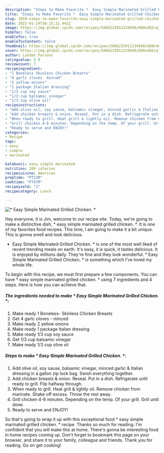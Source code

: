 ```yaml
---
description: "Steps to Make Favorite *  Easy Simple Marinated Grilled Chicken. *"
title: "Steps to Make Favorite *  Easy Simple Marinated Grilled Chicken. *"
slug: 1059-steps-to-make-favorite-easy-simple-marinated-grilled-chicken
date: 2022-01-24T16:15:21.442Z
image: https://img-global.cpcdn.com/recipes/5666225911234560/680x482cq70/easy-simple-marinated-grilled-chicken-recipe-main-photo.jpg
hideToc: false
enableToc: true
enableTocContent: false
thumbnail: https://img-global.cpcdn.com/recipes/5666225911234560/680x482cq70/easy-simple-marinated-grilled-chicken-recipe-main-photo.jpg
cover: https://img-global.cpcdn.com/recipes/5666225911234560/680x482cq70/easy-simple-marinated-grilled-chicken-recipe-main-photo.jpg
author: Landon Parsons
ratingvalue: 3.9
reviewcount: 7
recipeingredient:
- "1 Boneless Skinless Chicken Breasts"
- "4 garlc cloves  minced"
- "2 yellow onions"
- "1 package Italian dressing"
- "1/3 cup soy sauce"
- "1/3 cup balsamic vinegar"
- "1/3 cup olive oil"
recipeinstructions:
- "Add olive oil, soy sause, balsamic vinegar, minced garlic & Italian dressing in a gallon zip lock bag. Swish everything together."
- "Add chicken breasts & onion. Reseal. Put in a dish. Refrigerate until ready to grill. Flip halfway through."
- "When ready to grill. Heat grill & lightly oil. Remove chicken from marinate. Shake off excess. Throw the rest away."
- "Grill chicken 4-6 minutes. Depending on the temp. Of your grill. Grill until done."
- "Ready to serve and ENJOY!"
categories:
- Recipe
tags:
- easy
- simple
- marinated

katakunci: easy simple marinated 
nutrition: 209 calories
recipecuisine: American
preptime: "PT22M"
cooktime: "PT47M"
recipeyield: "2"
recipecategory: Lunch

---
```



![*  Easy Simple Marinated Grilled Chicken. *](https://img-global.cpcdn.com/recipes/5666225911234560/680x482cq70/easy-simple-marinated-grilled-chicken-recipe-main-photo.jpg)

Hey everyone, it is Jim, welcome to our recipe site. Today, we're going to make a distinctive dish, *  easy simple marinated grilled chicken. *. It is one of my favorites food recipes. This time, I am going to make it a bit unique. This is gonna smell and look delicious.



*  Easy Simple Marinated Grilled Chicken. * is one of the most well liked of recent trending meals on earth. It's easy, it is quick, it tastes delicious. It is enjoyed by millions daily. They're fine and they look wonderful. *  Easy Simple Marinated Grilled Chicken. * is something which I've loved my whole life.


To begin with this recipe, we must first prepare a few components. You can have *  easy simple marinated grilled chicken. * using 7 ingredients and 4 steps. Here is how you can achieve that.

<!--inarticleads1-->

##### The ingredients needed to make *  Easy Simple Marinated Grilled Chicken. *:

1. Make ready 1 Boneless- Skinless Chicken Breasts
1. Get 4 garlc cloves - minced
1. Make ready 2 yellow onions
1. Make ready 1 package Italian dressing
1. Make ready 1/3 cup soy sauce
1. Get 1/3 cup balsamic vinegar
1. Make ready 1/3 cup olive oil




<!--inarticleads2-->

##### Steps to make *  Easy Simple Marinated Grilled Chicken. *:

1. Add olive oil, soy sause, balsamic vinegar, minced garlic & Italian dressing in a gallon zip lock bag. Swish everything together.
1. Add chicken breasts & onion. Reseal. Put in a dish. Refrigerate until ready to grill. Flip halfway through.
1. When ready to grill. Heat grill & lightly oil. Remove chicken from marinate. Shake off excess. Throw the rest away.
1. Grill chicken 4-6 minutes. Depending on the temp. Of your grill. Grill until done.
1. Ready to serve and ENJOY!



So that's going to wrap it up with this exceptional food *  easy simple marinated grilled chicken. * recipe. Thanks so much for reading. I'm confident that you will make this at home. There's gonna be interesting food in home recipes coming up. Don't forget to bookmark this page on your browser, and share it to your family, colleague and friends. Thank you for reading. Go on get cooking!
